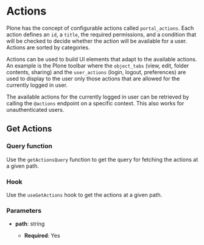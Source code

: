 # Actions

Plone has the concept of configurable actions called `portal_actions`.
Each action defines an `id`, a `title`, the required permissions, and a condition that will be checked to decide whether the action will be available for a user.
Actions are sorted by categories.

Actions can be used to build UI elements that adapt to the available actions.
An example is the Plone toolbar where the `object_tabs` (view, edit, folder contents, sharing) and the `user_actions` (login, logout, preferences) are used to display to the user only those actions that are allowed for the currently logged in user.

The available actions for the currently logged in user can be retrieved by calling the `@actions` endpoint on a specific context.
This also works for unauthenticated users.

## Get Actions

### Query function

Use the `getActionsQuery` function to get the query for fetching the actions at a given path.

### Hook

Use the `useGetActions` hook to get the actions at a given path.

### Parameters

- **path**: string

  - **Required**: Yes
